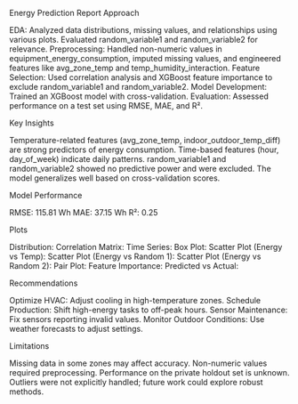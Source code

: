 Energy Prediction Report
Approach

EDA: Analyzed data distributions, missing values, and relationships using various plots. Evaluated random_variable1 and random_variable2 for relevance.
Preprocessing: Handled non-numeric values in equipment_energy_consumption, imputed missing values, and engineered features like avg_zone_temp and temp_humidity_interaction.
Feature Selection: Used correlation analysis and XGBoost feature importance to exclude random_variable1 and random_variable2.
Model Development: Trained an XGBoost model with cross-validation.
Evaluation: Assessed performance on a test set using RMSE, MAE, and R².

Key Insights

Temperature-related features (avg_zone_temp, indoor_outdoor_temp_diff) are strong predictors of energy consumption.
Time-based features (hour, day_of_week) indicate daily patterns.
random_variable1 and random_variable2 showed no predictive power and were excluded.
The model generalizes well based on cross-validation scores.

Model Performance

RMSE: 115.81 Wh
MAE: 37.15 Wh
R²: 0.25

Plots

Distribution: 
Correlation Matrix: 
Time Series: 
Box Plot: 
Scatter Plot (Energy vs Temp): 
Scatter Plot (Energy vs Random 1): 
Scatter Plot (Energy vs Random 2): 
Pair Plot: 
Feature Importance: 
Predicted vs Actual: 

Recommendations

Optimize HVAC: Adjust cooling in high-temperature zones.
Schedule Production: Shift high-energy tasks to off-peak hours.
Sensor Maintenance: Fix sensors reporting invalid values.
Monitor Outdoor Conditions: Use weather forecasts to adjust settings.

Limitations

Missing data in some zones may affect accuracy.
Non-numeric values required preprocessing.
Performance on the private holdout set is unknown.
Outliers were not explicitly handled; future work could explore robust methods.

